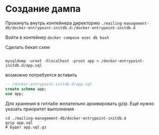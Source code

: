 # Создание дампа 

Прокинуть внутрь контейнера директорию 
`./mailing-management-db/docker-entrypoint-initdb.d:/docker-entrypoint-initdb.d`

Войти в контейнер `docker compose exec db bash `

Сделать бекап схем 

```shell

mysqldump -uroot -hlocalhost -proot app > /docker-entrypoint-initdb.d/app.sql
```

возможно потребуется вставить
```sql
-- /docker-entrypoint-initdb.d/app.sql
create schema app;
use app;
```

Для хранения в гитлабе желательно архивировать gzip. Ещё нужно указать приоритет выполнения
```shell
cd ./mailing-management-db/docker-entrypoint-initdb.d
gzip app.sql 
# Будет app.sql.gz
```